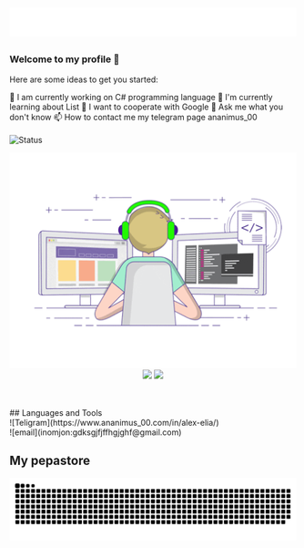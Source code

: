 
<h1 align="center">
  <img src="https://github.com/SafarovInomjon/SafarovInomjon/blob/main/name.svg" />
</h1>

### Welcome to my profile 👋
Here are some ideas to get you started:

🔭 I am currently working on C# programming language
   🌱 I'm currently learning about List
   👯 I want to cooperate with Google
   💬 Ask me what you don't know
   📫 How to contact me my telegram page ananimus_00
   <br>
<br>
![Status](https://github-readme-stats.vercel.app/api?username=SafarovInomjon&show_icons=true&theme=radical)
<br>

<p align="center">
  <img src="https://raw.githubusercontent.com/mikonoid/mikonoid/main/images/gifs/coder3.gif">
  <img src="https://github-readme-stats.vercel.app/api/top-langs/?username=SafarovInomjon&layout=compact">
  <img src="https://github-readme-stats.vercel.app/api/top-langs/?username=SafarovInomjon&hide_progress=true">
</p>

<br>
<br>
## Languages and Tools 
<br>
![Teligram](https://www.ananimus_00.com/in/alex-elia/)
 <br>
 ![email](inomjon:gdksgjfjffhgjghf@gmail.com)

## My pepastore
![Statua](https://raw.githubusercontent.com/salesp07/salesp07/output/github-contribution-grid-snake.svg)

